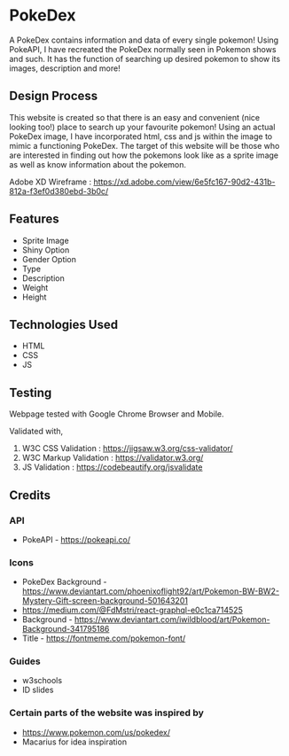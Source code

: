 # PokeDex
A PokeDex contains information and data of every single pokemon! Using PokeAPI, I have recreated the PokeDex normally seen in Pokemon shows and such. It has the function of searching up
desired pokemon to show its images, description and more!
## Design Process
This website is created so that there is an easy and convenient (nice looking too!) place to search up your favourite pokemon! Using an actual PokeDex image, I have incorporated
html, css and js within the image to mimic a functioning PokeDex. The target of this website will be those who are interested in finding out how the pokemons look like as a
sprite image as well as know information about the pokemon.

Adobe XD Wireframe : https://xd.adobe.com/view/6e5fc167-90d2-431b-812a-f3ef0d380ebd-3b0c/
## Features
* Sprite Image
* Shiny Option
* Gender Option
* Type
* Description
* Weight
* Height
## Technologies Used
* HTML
* CSS
* JS
## Testing
Webpage tested with Google Chrome Browser and Mobile.

Validated with,
1. W3C CSS Validation : https://jigsaw.w3.org/css-validator/
2. W3C Markup Validation : https://validator.w3.org/
3. JS Validation : https://codebeautify.org/jsvalidate

## Credits
### API
* PokeAPI - https://pokeapi.co/
### Icons
* PokeDex Background - https://www.deviantart.com/phoenixoflight92/art/Pokemon-BW-BW2-Mystery-Gift-screen-background-501643201
* https://medium.com/@FdMstri/react-graphql-e0c1ca714525
* Background - https://www.deviantart.com/iwildblood/art/Pokemon-Background-341795186
* Title - https://fontmeme.com/pokemon-font/
### Guides
* w3schools 
* ID slides
### Certain parts of the website was inspired by
* https://www.pokemon.com/us/pokedex/
* Macarius for idea inspiration
